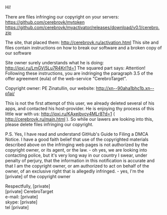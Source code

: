 Hi!

There are files infringing our copyright on your servers: https://github.com/cerebrovk/mytoken
https://github.com/cerebrovk/myactivator/releases/download/v0.1/cerebro.zip

The site, that placed them: http://cerebrovk.ru/activation.html
This site and files contain instructions on how to break our software and a broken copy of our software

Site owner surely understands what he is doing: http://joxi.ru/LmGVj5Lu7R4Krl?d=1
The squared part says: Attention! Following these instructions, you are indringing the paragraph 3.5 of the offer agreement (eula) of the web-service "CerebroTarget".

Copyright owner: PE Zinatullin, our website: http://xn--90aha1bhc1b.xn--p1ai/

This is not the first attempt of this user, we already deleted several of his apps, and contacted his host-provider. He is enjoying thу process of this little war with us: http://joxi.ru/KAxejbvcy4MLr8?d=1 ( http://cerebrovk.ru/main.html ). So while our lawers are looking into this, please delete files infringing our copyright.

P.S. Yes, I have read and understand GitHub's Guide to Filing a DMCA Notice. I have a good faith belief that use of the copyrighted materials described above on the infringing web pages is not authorized by the copyright owner, or its agent, or the law. - oh yes, we are looking into contacting police, but it's very long way in our country I swear, under penalty of perjury, that the information in this notification is accurate and that I am the copyright owner, or am authorized to act on behalf of the owner, of an exclusive right that is allegedly infringed. - yes, I'm the [private] of the copyright owner

Respectfully, [private]  
[private] CerebroTarget  
e-mail: [private]  
skype: [private]  
tel [private]   
